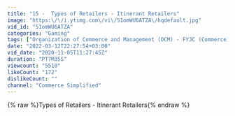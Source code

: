 ```yaml
---
title: "15 -  Types of Retailers - Itinerant Retailers"
image: "https:\/\/i.ytimg.com\/vi\/51omWU6ATZA\/hqdefault.jpg"
vid_id: "51omWU6ATZA"
categories: "Gaming"
tags: ["Organization of Commerce and Management (OCM) - FYJC (Commerce)","Types of Retailers - Itinerant Retailers"]
date: "2022-03-12T22:27:54+03:00"
vid_date: "2020-11-05T11:27:45Z"
duration: "PT7M35S"
viewcount: "5510"
likeCount: "172"
dislikeCount: ""
channel: "Commerce Simplified"
---
```

{% raw %}Types of Retailers - Itinerant Retailers{% endraw %}
